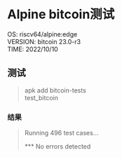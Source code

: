 # Alpine bitcoin测试

OS: riscv64/alpine:edge  
VERSION: bitcoin 23.0-r3  
TIME: 2022/10/10  

## 测试

> apk add bitcoin-tests  
> test_bitcoin  

### 结果

> Running 496 test cases...  
>   
> *** No errors detected  
> 

